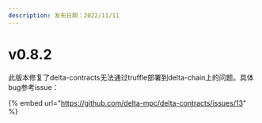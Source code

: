 ```yaml
---
description: 发布日期：2022/11/11
---
```


# v0.8.2

此版本修复了delta-contracts无法通过truffle部署到delta-chain上的问题。具体bug参考issue：

{% embed url="https://github.com/delta-mpc/delta-contracts/issues/13" %}
